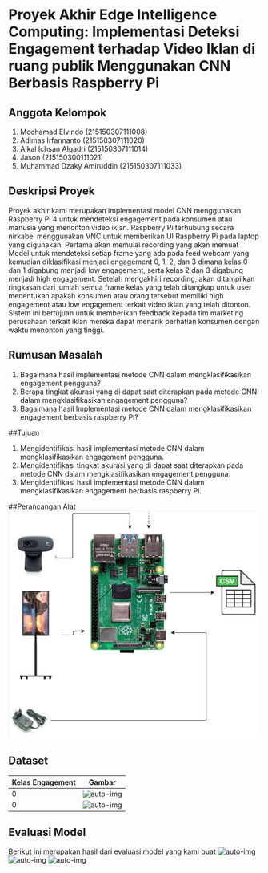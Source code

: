 # Proyek Akhir Edge Intelligence Computing: Implementasi Deteksi Engagement terhadap Video Iklan di ruang publik Menggunakan CNN Berbasis Raspberry Pi

## Anggota Kelompok
1. Mochamad Elvindo (215150307111008)
2. Adimas Irfannanto (215150307111020)
3. Aikal Ichsan Alqadri (215150307111014)
4. Jason (215150300111021)
5. Muhammad Dzaky Amiruddin (215150307111033)

## Deskripsi Proyek
Proyek akhir kami merupakan implementasi model CNN menggunakan Raspberry Pi 4 untuk mendeteksi engagement pada konsumen atau manusia yang menonton video iklan. Raspberry Pi terhubung secara nirkabel menggunakan VNC untuk memberikan UI Raspberry Pi pada laptop yang digunakan. Pertama akan memulai recording yang akan memuat Model untuk mendeteksi setiap frame yang ada pada feed webcam yang kemudian diklasifikasi menjadi engagement 0, 1, 2, dan 3 dimana kelas 0 dan 1 digabung menjadi low engagement, serta kelas 2 dan 3 digabung menjadi high engagement. Setelah mengakhiri recording, akan ditampilkan ringkasan dari jumlah semua frame kelas yang telah ditangkap untuk user menentukan apakah konsumen atau orang tersebut memiliki high engagement atau low engagement terkait video iklan yang telah ditonton. Sistem ini bertujuan untuk memberikan feedback kepada tim marketing perusahaan terkait iklan mereka dapat menarik perhatian konsumen dengan waktu menonton yang tinggi.

## Rumusan Masalah
1. Bagaimana hasil implementasi metode CNN dalam mengklasifikasikan engagement pengguna?
2. Berapa tingkat akurasi yang di dapat saat diterapkan pada metode CNN dalam mengklasifikasikan engagement pengguna?
3. Bagaimana hasil Implementasi metode CNN dalam mengklasifikasikan engagement berbasis raspberry Pi?

##Tujuan
1. Mengidentifikasi hasil implementasi metode CNN dalam mengklasifikasikan engagement pengguna.
2. Mengidentifikasi tingkat akurasi yang di dapat saat diterapkan pada metode CNN dalam mengklasifikasikan engagement pengguna.
3. Mengidentifikasi hasil implementasi metode CNN dalam mengklasifikasikan engagement berbasis raspberry Pi.

##Perancangan Alat
![auto-img](gambar/Perancangan.png)

## Dataset
| Kelas Engagement  | Gambar |
| ----------------- | ------ |
| 0 | ![auto-img](gambar/ghozy-0-1.jpg) |
| 0 | ![auto-img](gambar/gitra-0-1.jpg) |

## Evaluasi Model
Berikut ini merupakan hasil dari evaluasi model yang kami buat
![auto-img](gambar/precision.jpg)
![auto-img](gambar/loss.jpg)
![auto-img](gambar/confusion-matriks.jpg)
